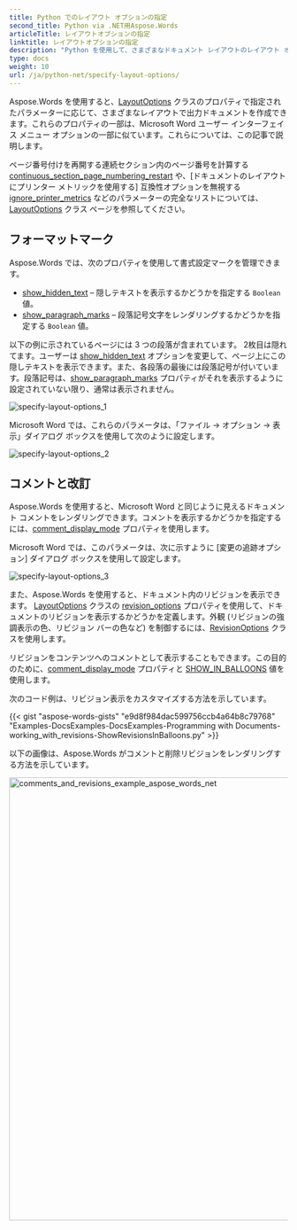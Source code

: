 ```yaml
---
title: Python でのレイアウト オプションの指定
second_title: Python via .NET用Aspose.Words
articleTitle: レイアウトオプションの指定
linktitle: レイアウトオプションの指定
description: "Python を使用して、さまざまなドキュメント レイアウトのレイアウト オプションを指定します。"
type: docs
weight: 10
url: /ja/python-net/specify-layout-options/
---
```


Aspose.Words を使用すると、[LayoutOptions](https://reference.aspose.com/words/python-net/aspose.words.layout/layoutoptions/) クラスのプロパティで指定されたパラメーターに応じて、さまざまなレイアウトで出力ドキュメントを作成できます。これらのプロパティの一部は、Microsoft Word ユーザー インターフェイス メニュー オプションの一部に似ています。これらについては、この記事で説明します。

ページ番号付けを再開する連続セクション内のページ番号を計算する [continuous_section_page_numbering_restart](https://reference.aspose.com/words/python-net/aspose.words.layout/layoutoptions/continuous_section_page_numbering_restart/) や、[ドキュメントのレイアウトにプリンター メトリックを使用する] 互換性オプションを無視する [ignore_printer_metrics](https://reference.aspose.com/words/python-net/aspose.words.layout/layoutoptions/ignore_printer_metrics/) などのパラメーターの完全なリストについては、[LayoutOptions](https://reference.aspose.com/words/python-net/aspose.words.layout/layoutoptions/) クラス ページを参照してください。

## フォーマットマーク

Aspose.Words では、次のプロパティを使用して書式設定マークを管理できます。

- [show_hidden_text](https://reference.aspose.com/words/python-net/aspose.words.layout/layoutoptions/show_hidden_text/) – 隠しテキストを表示するかどうかを指定する `Boolean` 値。
- [show_paragraph_marks](https://reference.aspose.com/words/python-net/aspose.words.layout/layoutoptions/show_paragraph_marks/) – 段落記号文字をレンダリングするかどうかを指定する `Boolean` 値。

以下の例に示されているページには 3 つの段落が含まれています。 2枚目は隠れてます。ユーザーは [show_hidden_text](https://reference.aspose.com/words/python-net/aspose.words.layout/layoutoptions/show_hidden_text/) オプションを変更して、ページ上にこの隠しテキストを表示できます。また、各段落の最後には段落記号が付いています。段落記号は、[show_paragraph_marks](https://reference.aspose.com/words/python-net/aspose.words.layout/layoutoptions/show_paragraph_marks/) プロパティがそれを表示するように設定されていない限り、通常は表示されません。

![specify-layout-options_1](/words/python-net/specify-layout-options/specify-layout-options-1.png)

Microsoft Word では、これらのパラメータは、「ファイル → オプション → 表示」ダイアログ ボックスを使用して次のように設定します。

![specify-layout-options_2](/words/python-net/specify-layout-options/specify-layout-options-2.jpg)

## コメントと改訂

Aspose.Words を使用すると、Microsoft Word と同じように見えるドキュメント コメントをレンダリングできます。コメントを表示するかどうかを指定するには、[comment_display_mode](https://reference.aspose.com/words/python-net/aspose.words.layout/layoutoptions/comment_display_mode/) プロパティを使用します。

Microsoft Word では、このパラメータは、次に示すように [変更の追跡オプション] ダイアログ ボックスを使用して設定します。

![specify-layout-options_3](/words/python-net/specify-layout-options/specify-layout-options-3.jpg)

また、Aspose.Words を使用すると、ドキュメント内のリビジョンを表示できます。 [LayoutOptions](https://reference.aspose.com/words/python-net/aspose.words.layout/layoutoptions/) クラスの [revision_options](https://reference.aspose.com/words/python-net/aspose.words.layout/layoutoptions/revision_options/) プロパティを使用して、ドキュメントのリビジョンを表示するかどうかを定義します。外観 (リビジョンの強調表示の色、リビジョン バーの色など) を制御するには、[RevisionOptions](https://reference.aspose.com/words/python-net/aspose.words.layout/revisionoptions/) クラスを使用します。

リビジョンをコンテンツへのコメントとして表示することもできます。この目的のために、[comment_display_mode](https://reference.aspose.com/words/python-net/aspose.words.layout/layoutoptions/comment_display_mode/) プロパティと [SHOW_IN_BALLOONS](https://reference.aspose.com/words/python-net/aspose.words.layout/commentdisplaymode/#show_in_balloons) 値を使用します。

次のコード例は、リビジョン表示をカスタマイズする方法を示しています。

{{< gist "aspose-words-gists" "e9d8f984dac599756ccb4a64b8c79768" "Examples-DocsExamples-DocsExamples-Programming with Documents-working_with_revisions-ShowRevisionsInBalloons.py" >}}

以下の画像は、Aspose.Words がコメントと削除リビジョンをレンダリングする方法を示しています。

<img src="/words/python-net/specify-layout-options/specify-layout-options-4.png" alt="comments_and_revisions_example_aspose_words_net" style="width:800px"/>